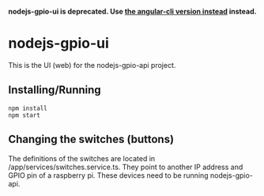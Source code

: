 **nodejs-gpio-ui is deprecated. Use [the angular-cli version instead](https://github.com/bresheske/ng-gpioui) instead.**

# nodejs-gpio-ui
This is the UI (web) for the nodejs-gpio-api project.  

## Installing/Running
```
npm install
npm start
```

## Changing the switches (buttons)
The definitions of the switches are located in /app/services/switches.service.ts.  They point to another IP address and GPIO pin of a raspberry pi.  These devices need to be running nodejs-gpio-api.
